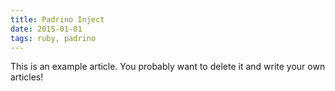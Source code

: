 ```yaml
---
title: Padrino Inject
date: 2015-01-01
tags: ruby, padrino
---
```


This is an example article. You probably want to delete it and write your own articles!
